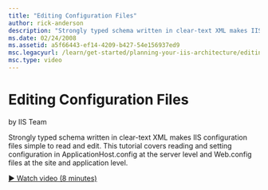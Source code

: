 ```yaml
---
title: "Editing Configuration Files"
author: rick-anderson
description: "Strongly typed schema written in clear-text XML makes IIS configuration files simple to read and edit. This tutorial covers reading and setting configuration..."
ms.date: 02/24/2008
ms.assetid: a5f66443-ef14-4209-b427-54e156937ed9
msc.legacyurl: /learn/get-started/planning-your-iis-architecture/editing-configuration-files
msc.type: video
---
```

Editing Configuration Files
====================
by IIS Team

Strongly typed schema written in clear-text XML makes IIS configuration files simple to read and edit. This tutorial covers reading and setting configuration in ApplicationHost.config at the server level and Web.config files at the site and application level.

[&#9654; Watch video (8 minutes)](https://channel9.msdn.com/Blogs/IIS-NET-Site-Videos/editing-configuration-files)
